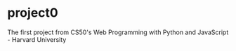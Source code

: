 # project0

The first project from CS50's Web Programming with Python and JavaScript - Harvard University
